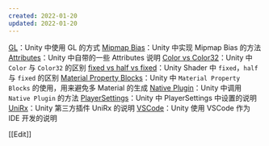 ```yaml
---
created: 2022-01-20
updated: 2022-01-20
---
```

[GL](Unity/GL.md)：Unity 中使用 GL 的方式
[Mipmap Bias](Unity/Mipmap%20Bias.md)：Unity 中实现 Mipmap Bias 的方法
[Attributes](Unity/Attributes.md)：Unity 中自带的一些 Attributes 说明
[Color vs Color32](Unity/Color%20vs%20Color32.md)：Unity 中 `Color` 与 `Color32` 的区别
[fixed vs  half  vs fixed](Unity/fixed%20vs%20%20half%20%20vs%20fixed.md)：Unity Shader 中 `fixed`，`half` 与 `fixed` 的区别
[Material Property Blocks](Unity/Material%20Property%20Blocks.md)：Unity 中 `Material Property Blocks` 的使用，用来避免多 Material 的生成
[Native Plugin](Unity/Native%20Plugin.md)：Unity 中调用 `Native Plugin` 的方法
[PlayerSettings](Unity/PlayerSettings.md)：Unity 中 PlayerSettings 中设置的说明
[UniRx](Unity/UniRx.md)：Unity 第三方插件 UniRx 的说明
[VSCode](Unity/VSCode.md)：Unity 使用 VSCode 作为 IDE 开发的说明

[[Edit]]